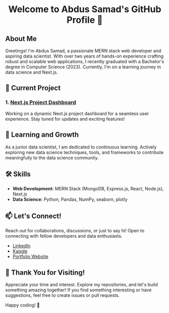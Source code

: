 # <p align="center"> Welcome to Abdus Samad's GitHub Profile 👋 </p>
## About Me

Greetings! I'm Abdus Samad, a passionate MERN stack web developer and aspiring data scientist. With over two years of hands-on experience crafting robust and scalable web applications, I recently graduated with a Bachelor's degree in Computer Science (2023). Currently, I'm on a learning journey in data science and Next.js.

## 🚀 Current Project

### 1. [Next.js Project Dashboard](https://nextjs-dashboard-psi-rouge.vercel.app/)

Working on a dynamic Next.js project dashboard for a seamless user experience. Stay tuned for updates and exciting features!

## 🌱 Learning and Growth

As a junior data scientist, I am dedicated to continuous learning. Actively exploring new data science techniques, tools, and frameworks to contribute meaningfully to the data science community.

## 🛠️ Skills

- **Web Development:** MERN Stack (MongoDB, Express.js, React, Node.js), Next.js
- **Data Science:** Python, Pandas, NumPy, seaborn, plotly

## 📫 Let's Connect!

Reach out for collaborations, discussions, or just to say hi! Open to connecting with fellow developers and data enthusiasts.

- [LinkedIn](https://www.linkedin.com/in/abdussamad27/)
- [Kaggle](https://www.kaggle.com/abdussamad27)
- [Portfolio Website](https://65107a0acb64f60194b9fd88--jade-fairy-86a32a.netlify.app/)

## 🌟 Thank You for Visiting!

Appreciate your time and interest. Explore my repositories, and let's build something amazing together! If you find something interesting or have suggestions, feel free to create issues or pull requests.

Happy coding! 🚀

